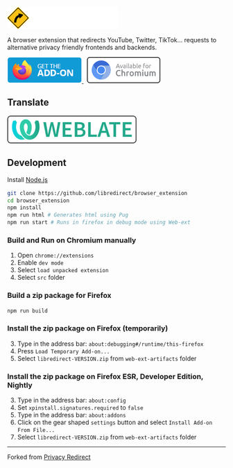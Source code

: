 <img src="./img/libredirect_full.svg" height="50"/>

A browser extension that redirects YouTube, Twitter, TikTok... requests to alternative privacy friendly frontends and backends.

<a href="https://addons.mozilla.org/firefox/addon/libredirect/">
    <img src ="./img/badge-amo.png" height=60 >
</a>
&nbsp;
<a href="https://libredirect.github.io/download_chromium.html">
    <img src ="./img/badge-chromium.png" height=60 >
</a>

## Translate
<a href="https://hosted.weblate.org/projects/libredirect/extension">
    <img src ="./img/weblate.svg">
</a>

## Development
Install [Node.js](https://nodejs.org/)
```bash
git clone https://github.com/libredirect/browser_extension
cd browser_extension
npm install
npm run html # Generates html using Pug
npm run start # Runs in firefox in debug mode using Web-ext
```
### Build and Run on Chromium manually
1. Open `chrome://extensions`
2. Enable `dev mode`
3. Select `load unpacked extension`
4. Select `src` folder

### Build a zip package for Firefox
```bash
npm run build
```
### Install the zip package on Firefox (temporarily)
3. Type in the address bar: `about:debugging#/runtime/this-firefox`
4. Press `Load Temporary Add-on...`
5. Select `libredirect-VERSION.zip` from `web-ext-artifacts` folder

### Install the zip package on Firefox ESR, Developer Edition, Nightly
3. Type in the address bar: `about:config`
4. Set `xpinstall.signatures.required` to `false`
5. Type in the address bar: `about:addons`
6. Click on the gear shaped `settings` button and select `Install Add-on From File...`
7. Select `libredirect-VERSION.zip` from `web-ext-artifacts` folder

---

Forked from [Privacy Redirect](https://github.com/SimonBrazell/privacy-redirect)
